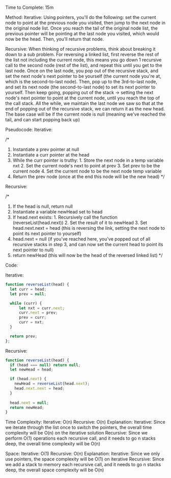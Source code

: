 Time to Complete: 15m

Method:
  Iterative: Using pointers, you'll do the following: set the current node to point at the previous node you visited, then jump to the next node in the original node list. Once you reach the tail of the original node list, the previous pointer will be pointing at the last node you visited, which would now be the head. Then, you'll return that node.

  Recursive: When thinking of recursive problems, think about breaking it down to a sub problem. For reversing a linked list, first reverse the rest of the list not including the current node, this means you go down 1 recursive call to the second node (rest of the list), and repeat this until you get to the last node. Once on the last node, you pop out of the recursive stack, and set the next node's next pointer to be yourself (the current node you're at, which is the second-to-last node). Then, pop up to the 3rd-to-last node, and set its next node (the second-to-last node) to set its next pointer to yourself. Then keep going, popping out of the stack -> setting the next node's next pointer to point at the current node, until you reach the top of the call stack. All the while, we maintain the last node we saw so that at the end of popping out of the recursive stack, we can return it as the new head. The base case will be if the current node is null (meaning we've reached the tail, and can start popping back up)

Pseudocode:
  Iterative:

  /*
  1. Instantiate a prev pointer at null
  2. Instantiate a curr pointer at the head
  3. While the curr pointer is truthy:
    1. Store the next node in a temp variable nxt
    2. Set the current node's next to point at prev
    3. Set prev to be the current node
    4. Set the current node to be the next node temp variable
  4. Return the prev node (once at the end this node will be the new head)
  */

  Recursive:

  /*
  1. If the head is null, return null
  2. Instantiate a variable newHead set to head
  3. If head.next exists:
    1. Recursively call the function (reverseList(head.next))
    2. Set the result of it to newHead
    3. Set head.next.next = head (this is reversing the link, setting the next node to point its next pointer to yourself)
  4. head.next = null (if you've reached here, you've popped out of all recursive stacks in step 3, and can now set the current head to point its next pointer to null)
  5. return newHead (this will now be the head of the reversed linked list)
  */


Code:

  Iterative:
  ```js
  function reverseList(head) {
    let curr = head;
    let prev = null;

    while (curr) {
        let nxt = curr.next;
        curr.next = prev;
        prev = curr;
        curr = nxt;
    }

    return prev;
  };
  ```

  Recursive:
  ```js
  function reverseList(head) {
    if (head === null) return null;
    let newHead = head;

    if (head.next) {
      newHead = reverseList(head.next);
      head.next.next = head;
    }
    
    head.next = null;
    return newHead;
  }
  ```


Time Complexity:
  Iterative: O(n)
  Recursive: O(n)
Explanation:
  Iterative: Since we iterate through the list once to switch the pointers, the overall time complexity will be O(n) on the iterative solution
  Recursive: Since we perform O(1) operations each recursive call, and it needs to go n stacks deep, the overall time complexity will be O(n)

Space:
  Iterative: O(1)
  Recursive: O(n)
Explanation:
  Iterative: Since we only use pointers, the space complexity will be O(1) on iterative
  Recursive: Since we add a stack to memory each recursive call, and it needs to go n stacks deep, the overall space complexity will be O(n)
